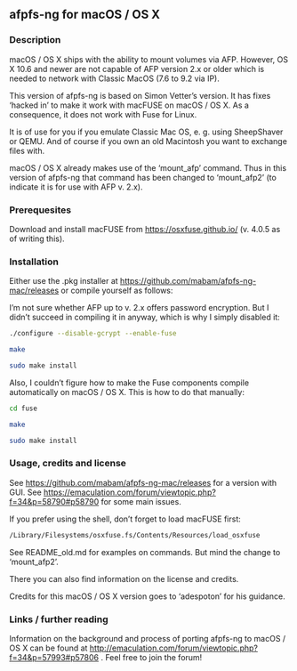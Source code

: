## afpfs-ng for macOS / OS X

### Description

macOS / OS X ships with the ability to mount volumes via AFP. However, OS X 10.6 and newer are not capable of AFP version 2.x or older which is needed to network with Classic MacOS (7.6 to 9.2 via IP).

This version of afpfs-ng is based on Simon Vetter’s version. It has fixes ‘hacked in’ to make it work with macFUSE on macOS / OS X. As a consequence, it does not work with Fuse for Linux.

It is of use for you if you emulate Classic Mac OS, e. g. using SheepShaver or QEMU. And of course if you own an old Macintosh you want to exchange files with.

macOS / OS X already makes use of the ‘mount_afp’ command. Thus in this version of afpfs-ng that command has been changed to ‘mount_afp2’ (to indicate it is for use with AFP v. 2.x).


### Prerequesites

Download and install macFUSE from https://osxfuse.github.io/ (v. 4.0.5 as of writing this).


### Installation

Either use the .pkg installer at https://github.com/mabam/afpfs-ng-mac/releases or compile yourself as follows:

I’m not sure whether AFP up to v. 2.x offers password encryption. But I didn’t succeed in compiling it in anyway, which is why I simply disabled it:
```bash
./configure --disable-gcrypt --enable-fuse
```
```bash
make
```
```bash
sudo make install
```

Also, I couldn’t figure how to make the Fuse components compile automatically on macOS / OS X. This is how to do that manually:
```bash
cd fuse
```
```bash
make
```
```bash
sudo make install
```


### Usage, credits and license

See https://github.com/mabam/afpfs-ng-mac/releases for a version with GUI.
See https://emaculation.com/forum/viewtopic.php?f=34&p=58790#p58790 for some main issues.

If you prefer using the shell, don’t forget to load macFUSE first:
```bash
/Library/Filesystems/osxfuse.fs/Contents/Resources/load_osxfuse
```
See README_old.md for examples on commands. But mind the change to ‘mount_afp2’.

There you can also find information on the license and credits.

Credits for this macOS / OS X version goes to ‘adespoton’ for his guidance.


### Links / further reading

Information on the background and process of porting afpfs-ng to macOS / OS X can be found at http://emaculation.com/forum/viewtopic.php?f=34&p=57993#p57806 . Feel free to join the forum!
